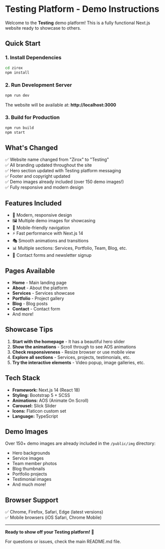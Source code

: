 # Testing Platform - Demo Instructions

Welcome to the **Testing** demo platform! This is a fully functional Next.js website ready to showcase to others.

## Quick Start

### 1. Install Dependencies
```bash
cd zirox
npm install
```

### 2. Run Development Server
```bash
npm run dev
```

The website will be available at: **http://localhost:3000**

### 3. Build for Production
```bash
npm run build
npm start
```

## What's Changed

✅ Website name changed from "Zirox" to "Testing"  
✅ All branding updated throughout the site  
✅ Hero section updated with Testing platform messaging  
✅ Footer and copyright updated  
✅ Demo images already included (over 150 demo images!)  
✅ Fully responsive and modern design  

## Features Included

- 🎨 Modern, responsive design
- 🖼️ Multiple demo images for showcasing
- 📱 Mobile-friendly navigation
- ⚡ Fast performance with Next.js 14
- 🎭 Smooth animations and transitions
- 📊 Multiple sections: Services, Portfolio, Team, Blog, etc.
- 📝 Contact forms and newsletter signup

## Pages Available

- **Home** - Main landing page
- **About** - About the platform
- **Services** - Services showcase
- **Portfolio** - Project gallery
- **Blog** - Blog posts
- **Contact** - Contact form
- And more!

## Showcase Tips

1. **Start with the homepage** - It has a beautiful hero slider
2. **Show the animations** - Scroll through to see AOS animations
3. **Check responsiveness** - Resize browser or use mobile view
4. **Explore all sections** - Services, projects, testimonials, etc.
5. **Try the interactive elements** - Video popup, image galleries, etc.

## Tech Stack

- **Framework:** Next.js 14 (React 18)
- **Styling:** Bootstrap 5 + SCSS
- **Animations:** AOS (Animate On Scroll)
- **Carousel:** Slick Slider
- **Icons:** Flaticon custom set
- **Language:** TypeScript

## Demo Images

Over 150+ demo images are already included in the `/public/img` directory:
- Hero backgrounds
- Service images  
- Team member photos
- Blog thumbnails
- Portfolio projects
- Testimonial images
- And much more!

## Browser Support

✅ Chrome, Firefox, Safari, Edge (latest versions)  
✅ Mobile browsers (iOS Safari, Chrome Mobile)

---

**Ready to show off your Testing platform! 🚀**

For questions or issues, check the main README.md file.


